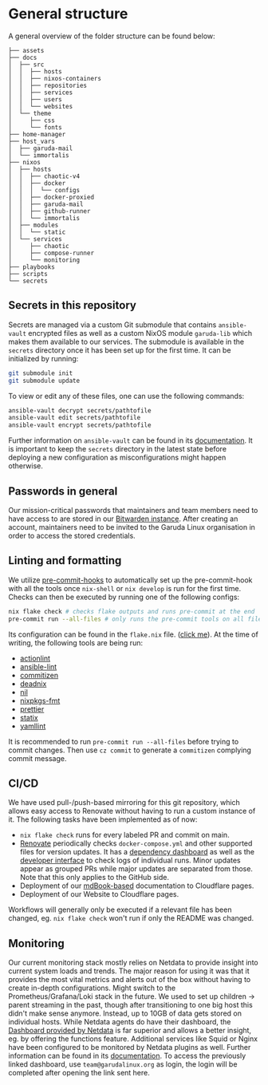 # General structure

A general overview of the folder structure can be found below:

```shell
├── assets
├── docs
│  ├── src
│  │  ├── hosts
│  │  ├── nixos-containers
│  │  ├── repositories
│  │  ├── services
│  │  ├── users
│  │  └── websites
│  └── theme
│     ├── css
│     └── fonts
├── home-manager
├── host_vars
│  ├── garuda-mail
│  └── immortalis
├── nixos
│  ├── hosts
│  │  ├── chaotic-v4
│  │  ├── docker
│  │  │  └── configs
│  │  ├── docker-proxied
│  │  ├── garuda-mail
│  │  ├── github-runner
│  │  └── immortalis
│  ├── modules
│  │  └── static
│  └── services
│     ├── chaotic
│     ├── compose-runner
│     └── monitoring
├── playbooks
├── scripts
└── secrets
```

## Secrets in this repository

Secrets are managed via a custom Git submodule that contains `ansible-vault` encrypted files as well as a custom NixOS module `garuda-lib` which makes them available to our services.
The submodule is available in the `secrets` directory once it has been set up for the first time. It can be initialized by running:

```sh
git submodule init
git submodule update
```

To view or edit any of these files, one can use the following commands:

```sh
ansible-vault decrypt secrets/pathtofile
ansible-vault edit secrets/pathtofile
ansible-vault encrypt secrets/pathtofile
```

Further information on `ansible-vault` can be found in its [documentation](https://docs.ansible.com/ansible/latest/vault_guide/index.html).
It is important to keep the `secrets` directory in the latest state before deploying a new configuration as misconfigurations might happen otherwise.

## Passwords in general

Our mission-critical passwords that maintainers and team members need to have access to are stored in our [Bitwarden instance](vault.garudalinux.org).
After creating an account, maintainers need to be invited to the Garuda Linux organisation in order to access the stored credentials.

## Linting and formatting

We utilize [pre-commit-hooks](https://github.com/cachix/pre-commit-hooks.nix) to automatically set up the pre-commit-hook with all the tools once `nix-shell` or `nix develop` is run for the first time.
Checks can then be executed by running one of the following configs:

```sh
nix flake check # checks flake outputs and runs pre-commit at the end
pre-commit run --all-files # only runs the pre-commit tools on all files
```

Its configuration can be found in the `flake.nix` file. ([click me](https://gitlab.com/garuda-linux/infra-nix/-/blob/main/flake.nix)). At the time of writing, the following tools are being run:

- [actionlint](https://github.com/rhysd/actionlint)
- [ansible-lint](https://github.com/ansible/ansible-lint)
- [commitizen](https://github.com/commitizen-tools/commitizen)
- [deadnix](https://github.com/astro/deadnix)
- [nil](https://github.com/oxalica/nil)
- [nixpkgs-fmt](https://github.com/nix-community/nixpkgs-fmt)
- [prettier](https://prettier.io/)
- [statix](https://github.com/nerdypepper/statix)
- [yamllint](https://github.com/adrienverge/yamllint)

It is recommended to run `pre-commit run --all-files` before trying to commit changes. Then use `cz commit` to generate a `commitizen` complying commit message.

## CI/CD

We have used pull-/push-based mirroring for this git repository, which allows easy access to Renovate without having to run a custom instance of it. The following tasks have been implemented as of now:

- `nix flake check` runs for every labeled PR and commit on main.
- [Renovate](https://renovatebot.com/) periodically checks `docker-compose.yml` and other supported files for version updates. It has a [dependency dashboard](https://github.com/garuda-linux/infrastructure-nix/issues/5) as well as the [developer interface](https://developer.mend.io/github/garuda-linux/infrastructure-nix) to check logs of individual runs. Minor updates appear as grouped PRs while major updates are separated from those. Note that this only applies to the GitHub side.
- Deployment of our [mdBook-based](https://github.com/rust-lang/mdBook) documentation to Cloudflare pages.
- Deployment of our Website to Cloudflare pages.

Workflows will generally only be executed if a relevant file has been changed, eg. `nix flake check` won't run if only the README was changed.

## Monitoring

Our current monitoring stack mostly relies on Netdata to provide insight into current system loads and trends.
The major reason for using it was that it provides the most vital metrics and alerts out of the box without having to create in-depth configurations.
Might switch to the Prometheus/Grafana/Loki stack in the future. We used to set up children -> parent streaming in the past, though after transitioning to one big host this didn't make sense anymore.
Instead, up to 10GB of data gets stored on individual hosts.
While Netdata agents do have their dashboard, the [Dashboard provided by Netdata](https://app.netdata.cloud/spaces/garuda-infra/rooms/all-nodes) is far superior and allows a better insight, eg. by offering the functions feature.
Additional services like Squid or Nginx have been configured to be monitored by Netdata plugins as well. Further information can be found in its [documentation](https://learn.netdata.cloud/).
To access the previously linked dashboard, use `team@garudalinux.org` as login, the login will be completed after opening the link sent here.
